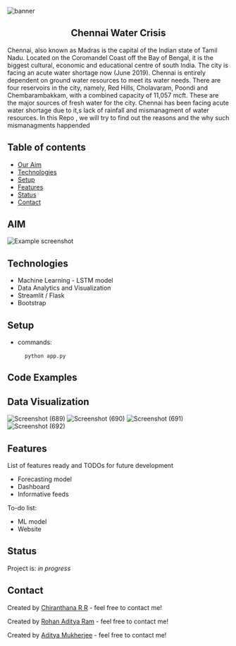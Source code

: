![banner](https://www.waterlogic.com/fileadmin/user_upload/US_Website/Blog/banner-resolving-to-reduce-water-scarcity.jpg)
<div align='center'>
  <h2>Chennai Water Crisis</h2>
  </div>
</div>
Chennai, also known as Madras is the capital of the Indian state of Tamil Nadu. Located on the Coromandel Coast off the Bay of Bengal, it is the biggest cultural, economic and educational centre of south India.
The city is facing an acute water shortage now (June 2019). Chennai is entirely dependent on ground water resources to meet its water needs. There are four reservoirs in the city, namely, Red Hills, Cholavaram, Poondi and Chembarambakkam, with a combined capacity of 11,057 mcft. These are the major sources of fresh water for the city.
Chennai has been facing acute water shortage due to it,s lack of rainfall and mismanagment of water resources.
In this Repo , we will try to find out the reasons and the why such mismanagments happended

## Table of contents
* [Our Aim](#AIM)
* [Technologies](#technologies)
* [Setup](#setup)
* [Features](#features)
* [Status](#status)
* [Contact](#contact)


## AIM
![Example screenshot](./img/screenshot.png)

## Technologies
* Machine Learning - LSTM model
* Data Analytics and Visualization
* Streamlit / Flask
* Bootstrap

## Setup
* commands: <pre>
    <code>
        python app.py
    </code>
</pre>

## Code Examples

## Data Visualization

![Screenshot (689)](https://user-images.githubusercontent.com/80692896/137875093-51582287-af73-46e3-8312-10c6a696fff6.png)
![Screenshot (690)](https://user-images.githubusercontent.com/80692896/137875335-e29ca38b-63dd-49c0-aad2-479b069e474c.png)
![Screenshot (691)](https://user-images.githubusercontent.com/80692896/137875353-b514408a-edbf-4e7d-80fa-834c09edc02c.png)
![Screenshot (692)](https://user-images.githubusercontent.com/80692896/137875370-0cb1026c-841f-4e4c-9f0b-8b76a6c8ced1.png)


## Features
List of features ready and TODOs for future development
* Forecasting model
* Dashboard
* Informative feeds

To-do list:
* ML model
* Website

## Status
Project is: _in progress_


## Contact
Created by [Chiranthana R R](https://www.linkedin.com/in/chiranthana-r-r-232385200/) - feel free to contact me!

Created by [Rohan Aditya Ram](https://www.linkedin.com/in/rohan-aditya-9b4816215/) - feel free to contact me!

Created by [Aditya Mukherjee](https://www.linkedin.com/in/aditya-mukherjee-817a17190/) - feel free to contact me!
